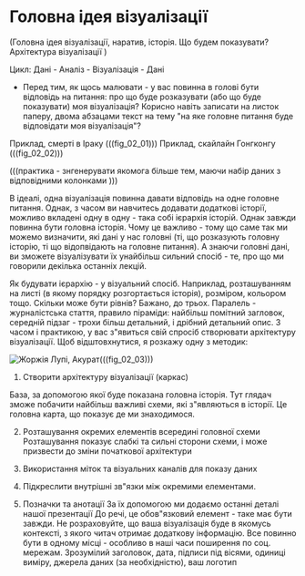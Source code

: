 # Головна ідея візуалізації
(Головна ідея візуалізації, наратив, історія. Що будем показувати? Архітектура візуалізації )

Цикл:
Дані - Аналіз - Візуалізація - Дані


- Перед тим, як щось малювати - у вас повинна в голові бути відповідь на питання: про що буде розказувати (або що буде показувати) моя візуалізація?
Корисно навіть записати на листок паперу, двома абзацами текст на тему "на яке головне питання буде відповідати моя візуалізація"?

Приклад, смерті в Іраку (((fig_02_01)))
Приклад, скайлайн Гонгконгу (((fig_02_02)))

(((практика - знгенерувати якомога більше тем, маючи набір даних з відповідними колонками )))

В ідеалі, одна візуалізація повинна давати відповідь на одне головне питання.  Однак, з часом ви навчитесь додавати додаткові історії,
можливо вкладені одну в одну - така собі ієрархія історій. Однак завжди повинна бути головна історія. Чому це важливо - тому що саме 
так ми можемо визначити, які дані у нас головні (ті, що розказують головну історію, ті що відопвідають на головне питання). А знаючи головні дані,
ви зможете візуалізувати їх унайбільш сильний спосіб - те, про що ми говорили декілька останніх лекцій.

Як будувати ієрархію - у візуальний спосіб. Наприклад, розташуванням на листі (в якому порядку розгортається історія), розміром, кольором тощо. Скільки може бути рівнів? Бажано, до трьох. Паралель - журналістська стаття, правило піраміди: найбільш помітний загловок, середній підзаг - трохи більш детальний, і дрібний детальний опис. З часом і практикою, у вас з"явиться свій спросіб створювати архітектуру візуалізації. Щоб відштовхнутися, я розкажу одну з методик:

![Жоржія Лупі, Акурат](https://d262ilb51hltx0.cloudfront.net/max/2000/1*MXSvw4G8z9qE0kPAxhSqhg.jpeg)(((fig_02_03)))

1. Створити архітектуру візуалізації (каркас)

База, за допомогою якої буде показана головна історія. Тут глядач зможе побачити найбільш важливі схеми, які з"являються в історії. Це головна карта, що показує де ми знаходимося.

2. Розташування окремих елементів всередині головної схеми
Розташування показує слабкі та сильні сторони схеми, і може призвести до зміни початкової архітектури 

3. Використання міток та візуальних каналів для показу даних

4. Підкреслити внутрішні зв"язки між окремими елементами. 

5. Позначки та анотації
За їх допомогою ми додаємо останні деталі нашої презентації
До речі, це обов"язковий елемент - таке має бути завжди. Не розраховуйте, що ваша візуалізація буде в якомусь контексті, з якого читач отримає додаткову інформацію. Все повинно бути в одному місці - особливо в наші часи поширення по соц. мережам. Зрозумілий заголовок, дата, підписи під вісями, одиниці виміру, джерела даних (за необхідністю), ваш логотип







